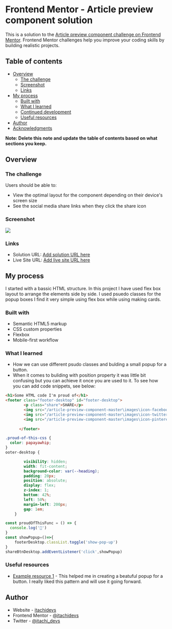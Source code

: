 # Frontend Mentor - Article preview component solution

This is a solution to the [Article preview component challenge on Frontend Mentor](https://www.frontendmentor.io/challenges/article-preview-component-dYBN_pYFT). Frontend Mentor challenges help you improve your coding skills by building realistic projects. 

## Table of contents

- [Overview](#overview)
  - [The challenge](#the-challenge)
  - [Screenshot](#screenshot)
  - [Links](#links)
- [My process](#my-process)
  - [Built with](#built-with)
  - [What I learned](#what-i-learned)
  - [Continued development](#continued-development)
  - [Useful resources](#useful-resources)
- [Author](#author)
- [Acknowledgments](#acknowledgments)

**Note: Delete this note and update the table of contents based on what sections you keep.**

## Overview

### The challenge

Users should be able to:

- View the optimal layout for the component depending on their device's screen size
- See the social media share links when they click the share icon

### Screenshot

![](./screenshot.jpg)


### Links

- Solution URL: [Add solution URL here](https://your-solution-url.com)
- Live Site URL: [Add live site URL here](https://your-live-site-url.com)

## My process
I started with a bassic HTML structure. In this project I have used flex box layout to arrange the elements side by side. I used psuedo classes for the popup boxes
I find it very simple using flex box while using making cards.
### Built with

- Semantic HTML5 markup
- CSS custom properties
- Flexbox
- Mobile-first workflow

### What I learned
- How we can use different psudo classes and bulding a small popup for a button.
- When it comes to buliding with position property it was little bit confusing but   you can achieve it once you are used to it.
  To see how you can add code snippets, see below:

```html
<h1>Some HTML code I'm proud of</h1>
<footer class="footer-desktop" id="footer-desktop">
        <p class="share">SHARE</p>
        <img src="/article-preview-component-master\images\icon-facebook.svg" alt="facebook-icon" class="icon">
        <img src="/article-preview-component-master\images\icon-twitter.svg" alt="twitter-icon" class="icon">
        <img src="/article-preview-component-master\images\icon-pinterest.svg" alt="pinterest-icon" class="icon">
        
      </footer>
```
```css
.proud-of-this-css {
  color: papayawhip;
}
ooter-desktop {

        visibility: hidden;
        width: fit-content;
        background-color: var(--heading);
        padding: 20px;
        position: absolute;
        display: flex;
        z-index: 1;
        bottom: 42%;
        left: 50%;
        margin-left: 200px;
        gap: 1em;
    }

```
```js
const proudOfThisFunc = () => {
  console.log('🎉')
}
const showPopup=()=>{
    footerDesktop.classList.toggle('show-pop-up')
}
shareBtnDesktop.addEventListener('click',showPopup)

```


### Useful resources

- [Example resource 1](https://www.w3schools.com/) - This helped me in creating a beatuful popup for a button. I really liked this pattern and will use it going forward.

## Author

- Website - [itachidevs](https://www.your-site.com)
- Frontend Mentor - [@itachidevs](https://www.frontendmentor.io/profile/itachidevs)
- Twitter - [@itachi_devs](https://www.twitter.com/itachi_devs)

